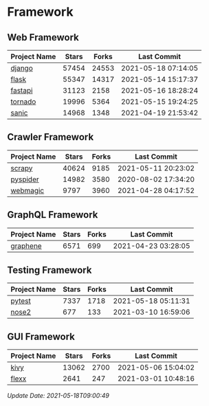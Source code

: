 # Framework

## Web Framework
| Project Name | Stars | Forks | Last Commit |
| ------------ | ----- | ----- | ----------- |
| [django](https://github.com/django/django) | 57454 | 24553 | 2021-05-18 07:14:05 |
| [flask](https://github.com/pallets/flask) | 55347 | 14317 | 2021-05-14 15:17:37 |
| [fastapi](https://github.com/tiangolo/fastapi) | 31123 | 2158 | 2021-05-16 18:28:24 |
| [tornado](https://github.com/tornadoweb/tornado) | 19996 | 5364 | 2021-05-15 19:24:25 |
| [sanic](https://github.com/sanic-org/sanic) | 14968 | 1348 | 2021-04-19 21:53:42 |

## Crawler Framework
| Project Name | Stars | Forks | Last Commit |
| ------------ | ----- | ----- | ----------- |
| [scrapy](https://github.com/scrapy/scrapy) | 40624 | 9185 | 2021-05-11 20:23:02 |
| [pyspider](https://github.com/binux/pyspider) | 14982 | 3580 | 2020-08-02 17:34:20 |
| [webmagic](https://github.com/code4craft/webmagic) | 9797 | 3960 | 2021-04-28 04:17:52 |

## GraphQL Framework
| Project Name | Stars | Forks | Last Commit |
| ------------ | ----- | ----- | ----------- |
| [graphene](https://github.com/graphql-python/graphene) | 6571 | 699 | 2021-04-23 03:28:05 |

## Testing Framework
| Project Name | Stars | Forks | Last Commit |
| ------------ | ----- | ----- | ----------- |
| [pytest](https://github.com/pytest-dev/pytest) | 7337 | 1718 | 2021-05-18 05:11:31 |
| [nose2](https://github.com/nose-devs/nose2) | 677 | 133 | 2021-03-10 16:59:06 |

## GUI Framework
| Project Name | Stars | Forks | Last Commit |
| ------------ | ----- | ----- | ----------- |
| [kivy](https://github.com/kivy/kivy) | 13062 | 2700 | 2021-05-06 15:04:02 |
| [flexx](https://github.com/flexxui/flexx) | 2641 | 247 | 2021-03-01 10:48:16 |

*Update Date: 2021-05-18T09:00:49*
